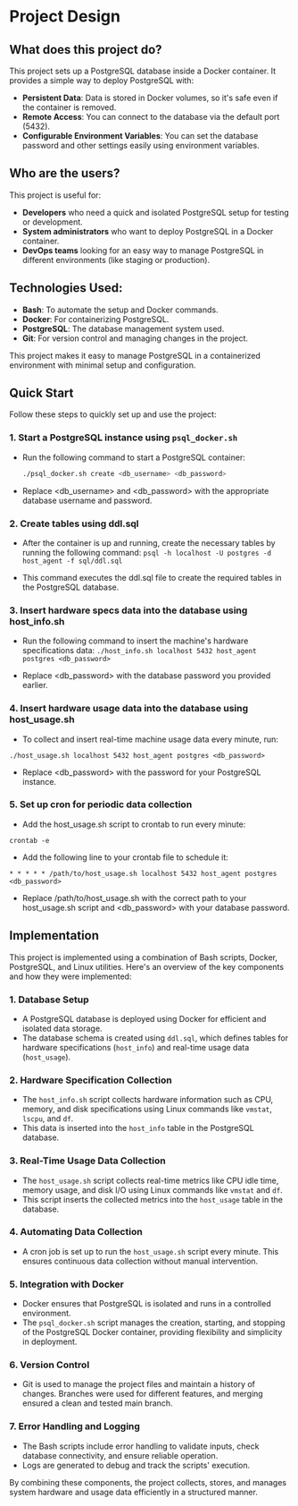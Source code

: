 # Project Design

## What does this project do?
This project sets up a PostgreSQL database inside a Docker container. It provides a simple way to deploy PostgreSQL with:
- **Persistent Data**: Data is stored in Docker volumes, so it's safe even if the container is removed.
- **Remote Access**: You can connect to the database via the default port (5432).
- **Configurable Environment Variables**: You can set the database password and other settings easily using environment variables.

## Who are the users?
This project is useful for:
- **Developers** who need a quick and isolated PostgreSQL setup for testing or development.
- **System administrators** who want to deploy PostgreSQL in a Docker container.
- **DevOps teams** looking for an easy way to manage PostgreSQL in different environments (like staging or production).

## Technologies Used:
- **Bash**: To automate the setup and Docker commands.
- **Docker**: For containerizing PostgreSQL.
- **PostgreSQL**: The database management system used.
- **Git**: For version control and managing changes in the project.

This project makes it easy to manage PostgreSQL in a containerized environment with minimal setup and configuration.

## Quick Start

Follow these steps to quickly set up and use the project:

### 1. Start a PostgreSQL instance using `psql_docker.sh`

- Run the following command to start a PostgreSQL container:
  ```bash
  ./psql_docker.sh create <db_username> <db_password>

- Replace <db_username> and <db_password> with the appropriate database username and password.

### 2. Create tables using ddl.sql

- After the container is up and running, create the necessary tables by running the following command:
  `psql -h localhost -U postgres -d host_agent -f sql/ddl.sql`

- This command executes the ddl.sql file to create the required tables in the PostgreSQL database.

### 3. Insert hardware specs data into the database using host_info.sh

- Run the following command to insert the machine's hardware specifications data:
`./host_info.sh localhost 5432 host_agent postgres <db_password>`

- Replace <db_password> with the database password you provided earlier.

### 4. Insert hardware usage data into the database using host_usage.sh

- To collect and insert real-time machine usage data every minute, run:

`./host_usage.sh localhost 5432 host_agent postgres <db_password>`

- Replace <db_password> with the password for your PostgreSQL instance.

### 5. Set up cron for periodic data collection

- Add the host_usage.sh script to crontab to run every minute:

`crontab -e` 

- Add the following line to your crontab file to schedule it:

`* * * * * /path/to/host_usage.sh localhost 5432 host_agent postgres <db_password>`

- Replace /path/to/host_usage.sh with the correct path to your host_usage.sh script and <db_password> with your database password.

## Implementation

This project is implemented using a combination of Bash scripts, Docker, PostgreSQL, and Linux utilities. Here's an overview of the key components and how they were implemented:

### 1. **Database Setup**
- A PostgreSQL database is deployed using Docker for efficient and isolated data storage. 
- The database schema is created using `ddl.sql`, which defines tables for hardware specifications (`host_info`) and real-time usage data (`host_usage`).

### 2. **Hardware Specification Collection**
- The `host_info.sh` script collects hardware information such as CPU, memory, and disk specifications using Linux commands like `vmstat`, `lscpu`, and `df`. 
- This data is inserted into the `host_info` table in the PostgreSQL database.

### 3. **Real-Time Usage Data Collection**
- The `host_usage.sh` script collects real-time metrics like CPU idle time, memory usage, and disk I/O using Linux commands like `vmstat` and `df`.
- This script inserts the collected metrics into the `host_usage` table in the database.

### 4. **Automating Data Collection**
- A cron job is set up to run the `host_usage.sh` script every minute. This ensures continuous data collection without manual intervention.

### 5. **Integration with Docker**
- Docker ensures that PostgreSQL is isolated and runs in a controlled environment.
- The `psql_docker.sh` script manages the creation, starting, and stopping of the PostgreSQL Docker container, providing flexibility and simplicity in deployment.

### 6. **Version Control**
- Git is used to manage the project files and maintain a history of changes. Branches were used for different features, and merging ensured a clean and tested main branch.

### 7. **Error Handling and Logging**
- The Bash scripts include error handling to validate inputs, check database connectivity, and ensure reliable operation.
- Logs are generated to debug and track the scripts' execution.

By combining these components, the project collects, stores, and manages system hardware and usage data efficiently in a structured manner.

